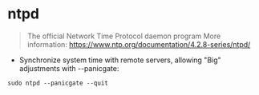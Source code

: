 # ntpd

> The official Network Time Protocol daemon program
> More information: <https://www.ntp.org/documentation/4.2.8-series/ntpd/>

- Synchronize system time with remote servers, allowing "Big" adjustments with --panicgate:

`sudo ntpd --panicgate --quit`
